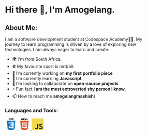 # Hi there 👋, I'm Amogelang. 

## About Me:
I am a software development student at Codespace Academy👩‍💻. My journey to learn programming is driven by a love of exploring new 
technologies. I am always eager to learn and create.

- 🌍 I'm from South Africa.
- ⚽ My favourite sport is netball.
-  🔭 I’m currently working on **my first portfolio piece**
- 🌱 I’m currently learning **Javascript**
- 👯 I’m looking to collaborate on **open-source projects**
- ⚡ Fun fact **I am the most extroverted shy person I know.**
- 📫 How to reach me **amogelangmashishi**

### Languages and Tools:
<a href="https://www.w3schools.com/css/" target="_blank" rel="noreferrer"> <img src="https://raw.githubusercontent.com/devicons/devicon/master/icons/css3/css3-original-wordmark.svg" alt="css3" width="40" height="40"/> </a> 
<a href="https://www.w3.org/html/" target="_blank" rel="noreferrer"> <img src="https://raw.githubusercontent.com/devicons/devicon/master/icons/html5/html5-original-wordmark.svg" alt="html5" width="40" height="40"/> </a> 
<a href="https://developer.mozilla.org/en-US/docs/Web/JavaScript" target="_blank" rel="noreferrer"> <img src="https://raw.githubusercontent.com/devicons/devicon/master/icons/javascript/javascript-original.svg" alt="javascript" width="40" height="40"/> </a>



